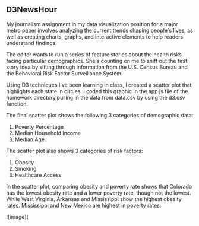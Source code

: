 ## D3NewsHour

My journalism assignment in my data visualization position for a major metro paper involves analyzing the current trends shaping people's lives, as well as creating charts, graphs, and interactive elements to help readers understand findings.

The editor wants to run a series of feature stories about the health risks facing particular demographics. She's counting on me to sniff out the first story idea by sifting through information from the U.S. Census Bureau and the Behavioral Risk Factor Surveillance System.

Using D3 techniques I've been learning in class, I created a scatter plot that highlights each state in circles.  I coded this graphic in the app.js file of the homework directory,pulling in the data from data.csv by using the d3.csv function. 

The final scatter plot shows the following 3 categories of demographic data:
1. Poverty Percentage
2. Median Household Income
3. Median Age

The scatter plot also shows 3 categories of risk factors:
1. Obesity
2. Smoking
3. Healthcare Access 

In the scatter plot, comparing obesity and poverty rate shows that Colorado has the lowest obesity rate and a lower poverty rate, though not the lowest. While  West Virginia, Arkansas and Mississippi show the highest obesity rates. Mississippi and New Mexico are highest in poverty rates. 

![image](
